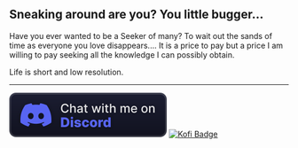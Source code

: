 <!-- START Links -->
[Kofi]: https://ko-fi.com/ryderbelserion
[Discord]: https://discord.gg/Gsan8cFrDJ

[Discord Badge]: https://raw.githubusercontent.com/intergrav/devins-badges/v2/assets/cozy/social/discord-singular_vector.svg
[Sponsors Badge]: https://raw.githubusercontent.com/intergrav/devins-badges/v2/assets/cozy/donate/ghsponsors-singular_vector.svg
[Kofi Badge]: https://cdn.jsdelivr.net/gh/intergrav/devins-badges/assets/cozy/donate/kofi-plural_vector.svg

[Discord Badge]: https://cdn.jsdelivr.net/gh/intergrav/devins-badges/assets/cozy/social/discord-singular_vector.svg

## Sneaking around are you? You little bugger...

Have you ever wanted to be a Seeker of many? To wait out the sands of time as everyone you love disappears.... It is a price to pay but a price I am willing to pay seeking all the knowledge I can possibly obtain.

Life is short and low resolution.

<!-- END Links -->

---

[![Discord Badge]][Discord]
[![Kofi Badge]][Kofi]
